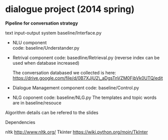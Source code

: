 dialogue project (2014 spring)
================
<b>Pipeline for conversation strategy</b>

text input-output system 
baseline/Interface.py

* NLU component
  <br>code: baseline/Understander.py</br>
* Retrival component
  code: basedline/Retrieval.py
  (reverse index can be used when database increased)
 
  The conversation databased we collected is here:
  https://drive.google.com/file/d/0B7XJjU2\_aDgsTnVZM0FjbVk0UTQ/edit

* Dialogue Management component
  code: baseline/Control.py
* NLG coponent
  code: baseline/NLG.py
  The templates and topic words are in baseline/resouce

Algorithm details can be refered to the slides

Dependencies

nltk http://www.nltk.org/
Tkinter https://wiki.python.org/moin/TkInter
